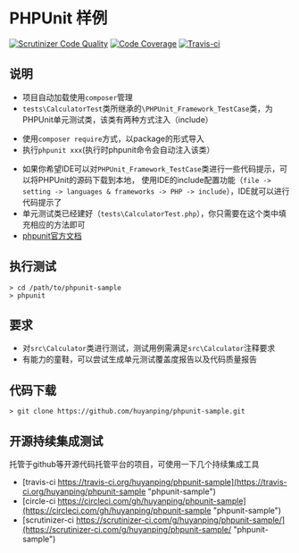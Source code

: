 PHPUnit 样例
==========
[![Scrutinizer Code Quality](https://scrutinizer-ci.com/g/huyanping/phpunit-sample/badges/quality-score.png?b=master)](https://scrutinizer-ci.com/g/huyanping/phpunit-sample/?branch=master)
[![Code Coverage](https://scrutinizer-ci.com/g/huyanping/phpunit-sample/badges/coverage.png?b=master)](https://scrutinizer-ci.com/g/huyanping/phpunit-sample/?branch=master)
[![Travis-ci](https://travis-ci.org/huyanping/phpunit-sample.svg)](https://travis-ci.org/huyanping/phpunit-sample.svg)


说明
---
+ 项目自动加载使用`composer`管理
+ `tests\CalculatorTest`类所继承的`\PHPUnit_Framework_TestCase`类，为PHPUnit单元测试类，该类有两种方式注入（include）
 - 使用`composer require`方式，以package的形式导入
 - 执行`phpunit xxx`(执行时phpunit命令会自动注入该类）
+ 如果你希望IDE可以对`PHPUnit_Framework_TestCase`类进行一些代码提示，可以将PHPUnit的源码下载到本地，
使用IDE的include配置功能（`file -> setting -> languages & frameworks -> PHP -> include`），IDE就可以进行代码提示了
+ 单元测试类已经建好（`tests\CalculatorTest.php`），你只需要在这个类中填充相应的方法即可
+ [phpunit官方文档](https://phpunit.de/manual/current/zh_cn/index.html "PHPUnit")

执行测试
----
```shell
> cd /path/to/phpunit-sample
> phpunit
```

要求
-----------
+ 对`src\Calculator`类进行测试，测试用例需满足`src\Calculator`注释要求
+ 有能力的童鞋，可以尝试生成单元测试覆盖度报告以及代码质量报告

代码下载
--------
```shell
> git clone https://github.com/huyanping/phpunit-sample.git
```

开源持续集成测试
--------
托管于github等开源代码托管平台的项目，可使用一下几个持续集成工具  

+ [travis-ci https://travis-ci.org/huyanping/phpunit-sample](https://travis-ci.org/huyanping/phpunit-sample "phpunit-sample")
+ [circle-ci https://circleci.com/gh/huyanping/phpunit-sample](https://circleci.com/gh/huyanping/phpunit-sample "phpunit-sample")
+ [scrutinizer-ci https://scrutinizer-ci.com/g/huyanping/phpunit-sample/](https://scrutinizer-ci.com/g/huyanping/phpunit-sample/ "phpunit-sample")